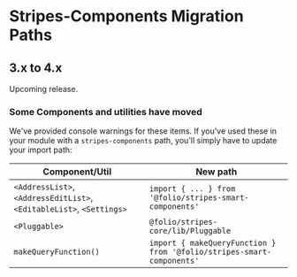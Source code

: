 # Stripes-Components Migration Paths
## 3.x to 4.x
Upcoming release.  

### Some Components and utilities have moved
We've provided console warnings for these items. If you've used these in your module with a `stripes-components` path, you'll simply have to update your import path:

Component/Util | New path
-- | --
`<AddressList>`, `<AddressEditList>`, `<EditableList>`, `<Settings>`  | `import { ... } from '@folio/stripes-smart-components'`
`<Pluggable>`  | `@folio/stripes-core/lib/Pluggable`
`makeQueryFunction()` | `import { makeQueryFunction } from '@folio/stripes-smart-components'`
